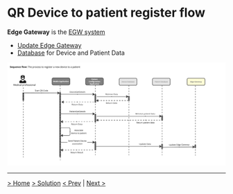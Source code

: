 # QR Device to patient register flow

**Edge Gateway** is the [EGW system](EdgeGatewaylSystem.md)
- [Update Edge Gateway](../ADRs/11-CacheStrategy.md)
- [Database](../ADRs/12-Database.md) for Device and Patient Data

![](../assets/diagrams/sequence-device2patient.png)



---

[> Home](../README.md)    [> Solution](README.md)
[< Prev](HardwareConnectivity.md)  |  [Next >](../ADRs/README.md)
